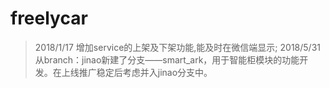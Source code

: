 # freelycar
> 2018/1/17 增加service的上架及下架功能,能及时在微信端显示;
> 2018/5/31 从branch：jinao新建了分支——smart_ark，用于智能柜模块的功能开发。在上线推广稳定后考虑并入jinao分支中。